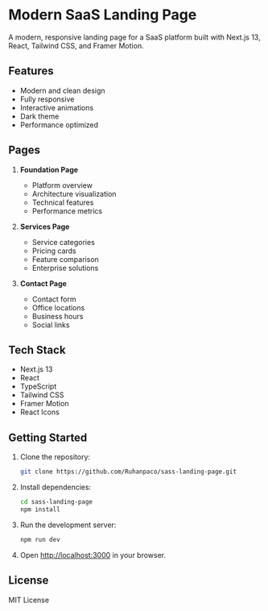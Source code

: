 # Modern SaaS Landing Page

A modern, responsive landing page for a SaaS platform built with Next.js 13, React, Tailwind CSS, and Framer Motion.

## Features

- Modern and clean design
- Fully responsive
- Interactive animations
- Dark theme
- Performance optimized

## Pages

1. **Foundation Page**
   - Platform overview
   - Architecture visualization
   - Technical features
   - Performance metrics

2. **Services Page**
   - Service categories
   - Pricing cards
   - Feature comparison
   - Enterprise solutions

3. **Contact Page**
   - Contact form
   - Office locations
   - Business hours
   - Social links

## Tech Stack

- Next.js 13
- React
- TypeScript
- Tailwind CSS
- Framer Motion
- React Icons

## Getting Started

1. Clone the repository:
   ```bash
   git clone https://github.com/Ruhanpaco/sass-landing-page.git
   ```

2. Install dependencies:
   ```bash
   cd sass-landing-page
   npm install
   ```

3. Run the development server:
   ```bash
   npm run dev
   ```

4. Open [http://localhost:3000](http://localhost:3000) in your browser.

## License

MIT License

